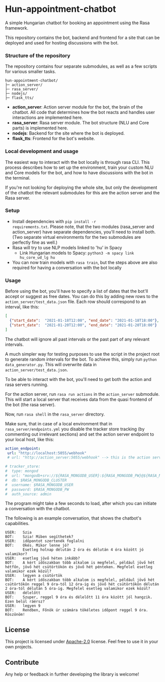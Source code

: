 # Hun-appointment-chatbot

A simple Hungarian chatbot for booking an appointment using the Rasa framework.

This repository contains the bot, backend and frontend for a site that can be deployed and used for hosting discussions with the bot.

### Structure of the repository

The repository contains four separate submodules, as well as a few scripts for various smaller tasks.
```
hun-appointment-chatbot/
├─ action_server/
├─ rasa_server/
├─ nodejs/
├─ flask_tts/
```

- **action_server**: Action server module for the bot, the brain of the chatbot. All code that determines how the bot reacts and handles user interactions are implemented here.
- **rasa_server**: Rasa server module. The bot structure (NLU and Core parts) is implemented here.
- **nodejs**: Backend for the site where the bot is deployed.
- **flask_tts**: Frontend for the bot's website.

### Local development and usage

The easiest way to interact with the bot locally is through rasa CLI. This process describes how to set up the environment, train your custom NLU and Core models for the bot, and how to have discussions with the bot in the terminal.

If you're not looking for deploying the whole site, but only the development of the chatbot the relevant submodules  for this are the action server and the Rasa server.

### Setup
* Install dependencies with <code>pip install -r requirements.txt</code>. Please note, that the two modules (rasa_server and action_server) have separate dependencies, you'll need to install both. (Two separate virtual environments for the two submodules are perfectly fine as well.)
* Rasa will try to use NLP models linked to 'hu' in Spacy
    * Link Hungarian models to Spacy: <code>python3 -m spacy link hu_core_ud_lg hu</code>
 * You can now train models with <code>rasa train</code>, but the steps above are also required for having a conversation with the bot locally

### Usage
Before using the bot, you'll have to specify a list of dates that the bot'll accept or suggest as free dates.
You can do this by adding new rows to the `action_server/test_data.json` file. Each row should correspond to an interval, like this:
```json
[
  {"start_date":  "2021-01-18T12:00", "end_date": "2021-01-18T18:00"},
  {"start_date":  "2021-01-20T12:00", "end_date": "2021-01-20T18:00"}
]
```
The chatbot will ignore all past intervals or the past part of any relevant intervals.<br>

A much simpler way for testing purposes to use the script in the project root to generate random intervals for the bot. To achieve this, simply run `python data_generator.py`. This will overwrite data in `action_server/test_data.json`.

To be able to interact with the bot, you'll need to get both the action and rasa servers running.

For the action server, run `rasa run actions` in the `action_server` submodule. This will start a local server that receives data from the quasi frontend of the bot (the rasa server).

Now, run `rasa shell` in the `rasa_server` directory.

Make sure, that in case of a local environment that in `rasa_server/endpoints.yml` you disable the tracker store tracking (by commenting out irrelevant sections) and set the action server endpoint to your local host, like this:

```yaml
action_endpoint:
 url: "http://localhost:5055/webhook"
 # url: "http://action_server:5055/webhook" --> this is the action server endpoint used when deployed to a server

# tracker_store:
#  type: mongod
#  url: "mongodb+srv://${RASA_MONGODB_USER}:${RASA_MONGODB_PW}@${RASA_MONGODB_CLUSTER}.iagzc.mongodb.net"
#  db: $RASA_MONGODB_CLUSTER
#  username: $RASA_MONGODB_USER
#  password: $RASA_MONGODB_PW
#  auth_source: admin
```
        
The program might take a few seconds to load, after which you can initiate a conversation with the chatbot.

The following is an example conversation, that shows the chatbot's capabilities.
```
USER:   Szia                                                                                                                                                                                                                     
BOT:    Szia! Miben segíthetek?
USER:   időpontot szertenék foglalni                                                                                                                                                                                             
BOT:    Okés. Mikor lenne jó?
        Esetleg holnap délután 2 óra és délután 4 óra között jó valamikor?
USER:   esetleg jövő héten inkább?                                                                                                                                                           
BOT:    A kért időszakban több alkalom is megfelel, például jövő hét hétfőn, jövő hét csütörtökön és jövő hét pénteken. Megfelel esetleg valamikor ezek közül?
USER:   legyen a csütörtök                                                                                                                                                                                                        
BOT:    A kért időszakban több alkalom is megfelel, például jövő hét csütörtökön reggel 9 óra-tól 12 óra-ig és jövő hét csütörtökön délután 2 óra-tól délután 5 óra-ig. Megfelel esetleg valamikor ezek közül?
USER:   délelőtt                                                                                                                                                                                                       
BOT:    Szuper, reggel 9 óra és délelőtt 11 óra között jól hangzik. Ezen belül ráérsz?
USER:   legyen 9                                                                                                                                                                                                     
BOT:    Rendben, Főnök úr számára tökéletes időpont reggel 9 óra. Köszönöm!
```

## License
This project is licensed under [Apache-2.0](https://www.apache.org/licenses/LICENSE-2.0) license. Feel free to use it in your own projects.

## Contribute
Any help or feedback in further developing the library is welcome!

